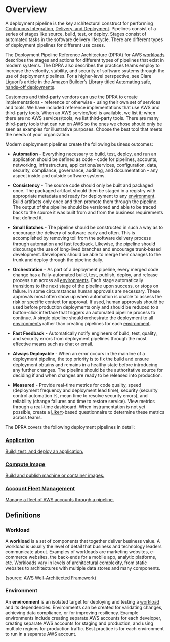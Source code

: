 # Overview

A deployment pipeline is the key architectural construct for performing [Continuous Integration](https://aws.amazon.com/devops/continuous-integration/), [Delivery, and Deployment](https://aws.amazon.com/devops/continuous-delivery/). Pipelines consist of a series of stages like source, build, test, or deploy. Stages consist of automated tasks in the software delivery lifecycle. There are different types of deployment pipelines for different use cases.

The Deployment Pipeline Reference Architecture (DPRA) for AWS [workloads](#workload) describes the stages and actions for different types of pipelines that exist in modern systems. The DPRA also describes the practices teams employ to increase the velocity, stability, and security of software systems through the use of deployment pipelines. For a higher-level perspective, see Clare Liguori’s article in the Amazon Builder’s Library titled [Automating safe, hands-off deployments](https://aws.amazon.com/builders-library/automating-safe-hands-off-deployments).

Customers and third-party vendors can use the DPRA to create implementations - reference or otherwise - using their own set of services and tools. We have included reference implementations that use AWS and third-party tools. When an AWS service/tool is available, we list it; when there are no AWS services/tools, we list third-party tools. There are many third-party tools that can run on AWS so the ones we chose should only be seen as examples for illustrative purposes. Choose the best tool that meets the needs of your organization.

Modern deployment pipelines create the following business outcomes:

* **Automation** - Everything necessary to build, test, deploy, and run an application should be defined as code - code for pipelines, accounts, networking, infrastructure, applications/services, configuration, data, security, compliance, governance, auditing, and documentation – any aspect inside and outside software systems.

* **Consistency** - The source code should only be built and packaged once. The packaged artifact should then be staged in a registry with appropriate metadata and ready for deployment to any [environment](#environment). Build artifacts only once and then promote them through the pipeline. The output of the pipeline should be versioned and able to be traced back to the source it was built from and from the business requirements that defined it.

* **Small Batches** - The pipeline should be constructed in such a way as to encourage the delivery of software early and often. This is accomplished by removing toil from the software delivery process through automation and fast feedback. Likewise, the pipeline should discourage the use of long-lived branches and encourage trunk-based development. Developers should be able to merge their changes to the trunk and deploy through the pipeline daily.

* **Orchestration** - As part of a deployment pipeline, every merged code change has a fully-automated build, test, publish, deploy, and release process run across all [environments](#environment). Each stage automatically transitions to the next stage of the pipeline upon success, or stops on failure. In some circumstances human approvals are necessary. These approvals most often show up when automation is unable to assess the risk or specific context for approval. If used, human approvals should be used before production deployments only and should be reduced to a button-click interface that triggers an automated pipeline process to continue. A single pipeline should orchestrate the deployment to all [environments](#environment) rather than creating pipelines for each [environment](#environment).

* **Fast Feedback** - Automatically notify engineers of build, test, quality, and security errors from deployment pipelines through the most effective means such as chat or email.

* **Always Deployable** - When an error occurs in the mainline of a deployment pipeline, the top priority is to fix the build and ensure deployment obtains and remains in a healthy state before introducing any further changes. The pipeline should be the authoritative source for deciding if and when changes are ready to be released into production.

* **Measured** - Provide real-time metrics for code quality, speed (deployment frequency and deployment lead time), security (security control automation %, mean time to resolve security errors), and reliability (change failures and time to restore service). View metrics through a real-time dashboard. When instrumentation is not yet possible, create a [Likert](https://en.wikipedia.org/wiki/Likert_scale)-based questionnaire to determine these metrics across teams.

The DPRA covers the following deployment pipelines in detail:

<div class="cardwrapper">
    <a href="application-pipeline" class="card">
        <h3>Application</h3>
        <p>
            Build, test, and deploy an application.
        </p>
    </a>
    <a href="compute-image-pipeline" class="card disabled">
        <h3>Compute Image</h3>
        <p>
            Build and publish machine or container images.
        </p>
    </a>
    <a href="account-fleet-management-pipeline" class="card disabled">
        <h3>Account Fleet Management</h3>
        <p>
            Manage a fleet of AWS accounts through a pipeline.
        </p>
    </a>
</div>

## Definitions

### Workload

A **workload** is a set of components that together deliver business value. A workload is usually the level of detail that business and technology leaders communicate about. Examples of workloads are marketing websites, e-commerce websites, the back-ends for a mobile app, analytic platforms, etc. Workloads vary in levels of architectural complexity, from static websites to architectures with multiple data stores and many components.

(source: [AWS Well-Architected Framework](https://docs.aws.amazon.com/wellarchitected/latest/framework/welcome.html))

### Environment

An **environment** is an isolated target for deploying and testing a [workload](#workload) and its dependencies. Environments can be created for validating changes, achieving data compliance, or for improving resiliency. Example environments include creating separate AWS accounts for each developer, creating separate AWS accounts for staging and production, and using multiple regions for production traffic. Best practice is for each environment to run in a separate AWS account.

